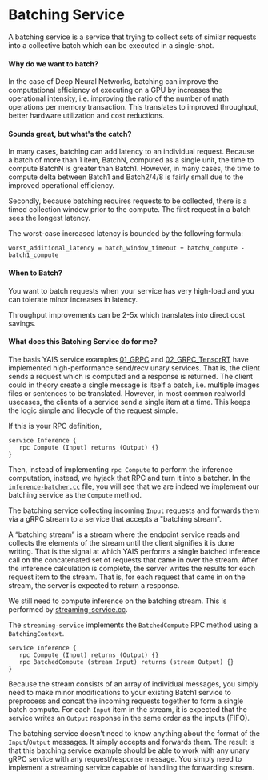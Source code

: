 # Batching Service

A batching service is a service that trying to collect sets of similar requests into a
collective batch which can be executed in a single-shot.

#### Why do we want to batch?

In the case of Deep Neural Networks, batching can improve the computational efficiency
of executing on a GPU by increases the operational intensity, i.e. improving the ratio of 
the number of math operations per memory transaction.  This translates to improved
throughput, better hardware utilization and cost reductions.

#### Sounds great, but what's the catch?

In many cases, batching can add latency to an individual request.  Because a batch of more
than 1 item, BatchN, computed as a single unit, the time to compute BatchN is greater than
Batch1.  However, in many cases, the time to compute delta between Batch1 and Batch2/4/8 is 
fairly small due to the improved operational efficiency.

Secondly, because batching requires requests to be collected, there is a timed collection
window prior to the compute.  The first request in a batch sees the longest latency. 

The worst-case increased latency is bounded by the following formula:
```
worst_additional_latency = batch_window_timeout + batchN_compute - batch1_compute
```

#### When to Batch?

You want to batch requests when your service has very high-load and you can tolerate
minor increases in latency.

Throughput improvements can be 2-5x which translates into direct cost savings.

#### What does this Batching Service do for me?

The basis YAIS service examples [01_GRPC](../01_GRPC) and [02_GRPC_TensorRT](../02_GRPC_TensorRT)
have implemented high-performance send/recv unary services.  That is, the client
sends a request which is computed and a response is returned.  The client could in theory
create a single message is itself a batch, i.e. multiple images files or sentences to be 
translated.  However, in most common realworld usecases, the clients of a service send
a single item at a time.  This keeps the logic simple and lifecycle of the request simple.

If this is your RPC definition,
```
service Inference {
   rpc Compute (Input) returns (Output) {}
}
```

Then, instead of implementing `rpc Compute` to perform the inference computation, instead, we
hyjack that RPC and turn it into a batcher.  In the [`inference-batcher.cc`](inference-batcher.cc)
file, you will see that we are indeed we implement our batching service as the `Compute` method.

The batching service collecting incoming `Input` requests and forwards them via a gRPC stream
to a service that accepts a "batching stream".

A “batching stream” is a stream where the endpoint service reads and collects the elements of the stream until the client signifies it is done writing.  That is the signal at which YAIS performs a single batched inference call on the concatenated set of requests that came in over the stream.  After the inference calculation is complete, the server writes the results for each request item to the stream.  That is, for each request that came in on the stream, the server is expected to return a response.  

We still need to compute inference on the batching stream.  This is performed by [streaming-service.cc](streaming-service.cc).

The `streaming-service` implements the `BatchedCompute` RPC method using a `BatchingContext`.
```
service Inference {
   rpc Compute (Input) returns (Output) {}
   rpc BatchedCompute (stream Input) returns (stream Output) {}
}
```

Because the stream consists of an array of individual messages, you simply need to make
minor modifications to your existing Batch1 service to preprocess and concat the incoming requests
together to form a single batch compute.  For each `Input` item in the stream, it is expected that
the service writes an `Output` response in the same order as the inputs (FIFO).

The batching service doesn’t need to know anything about the format of the `Input`/`Output` messages.  It simply accepts and forwards them.  The result is that this batching service example should be able to work with any unary gRPC service with any request/response message.  You simply need to implement a streaming service capable of handling the forwarding stream.